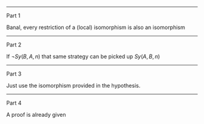 
---
Part 1

Banal, every restriction of a (local) isomorphism is also an isomorphism

---
Part 2

If $\lnot Sy(B, A, n)$ that same strategy can be picked up $Sy(A, B, n)$

---
Part 3

Just use the isomorphism provided in the hypothesis.

---
Part 4

A proof is already given
